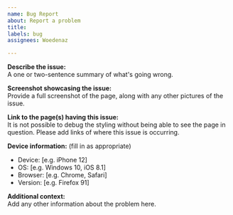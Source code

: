 ```yaml
---
name: Bug Report
about: Report a problem
title: 
labels: bug
assignees: Woedenaz

---
```


**Describe the issue:**  
A one or two-sentence summary of what's going wrong.

**Screenshot showcasing the issue:**  
Provide a full screenshot of the page, along with any other pictures of the issue.

**Link to the page(s) having this issue:**  
It is not possible to debug the styling without being able to see the page in question. Please add links of where this issue is occurring.

**Device information:** (fill in as appropriate)  
 - Device: [e.g. iPhone 12]
 - OS: [e.g. Windows 10, iOS 8.1]
 - Browser: [e.g. Chrome, Safari]
 - Version: [e.g. Firefox 91]

**Additional context:**  
Add any other information about the problem here.

